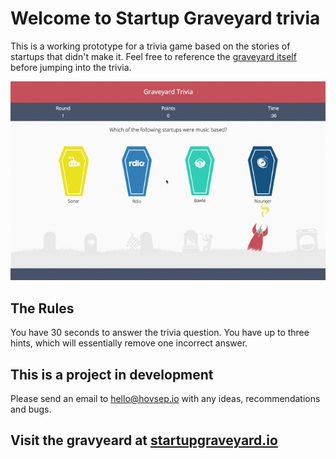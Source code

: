 # Welcome to Startup Graveyard trivia

This is a working prototype for a trivia game based on the stories of startups that didn't make it. Feel free to reference the [graveyard itself](http://startupgraveyard.io/) before jumping into the trivia.

![alt text](./design/graveyard-trivia.gif "graveyard trivia protoype")

## The Rules
You have 30 seconds to answer the trivia question. You have up to three hints, which will essentially remove one incorrect answer.

## This is a project in development
Please send an email to [hello@hovsep.io](mailto:hello@hovsep.io) with any ideas, recommendations and bugs.

## Visit the gravyeard at [startupgraveyard.io](http://startupgraveyard.io/)
